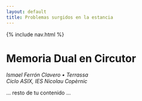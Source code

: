 ```yaml
---
layout: default
title: Problemas surgidos en la estancia
---
```


{% include nav.html %}

# Memoria Dual en Circutor

*Ismael Ferrón Clavero • Terrassa*  
*Ciclo ASIX, IES Nicolau Copèrnic*

… resto de tu contenido …

